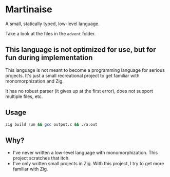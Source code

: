 # Martinaise

A small, statically typed, low-level language.

Take a look at the files in the `advent` folder.

## This language is not optimized for use, but for fun during implementation

This language is not meant to become a programming language for serious projects.
It's just a small recreational project to get familiar with monomorphization and Zig.

It has no robust parser (it gives up at the first error), does not support multiple files, etc.

## Usage

```bash
zig build run && gcc output.c && ./a.out
```

## Why?

- I've never written a low-level language with monomorphization.
  This project scratches that itch.
- I've only written small projects in Zig.
  With this project, I try to get more familiar with Zig.

